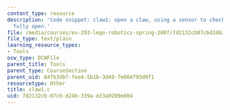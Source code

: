 ```yaml
---
content_type: resource
description: 'Code snippet: claw1: open a claw, using a sensor to check when it''s
  fully open.'
file: /media/courses/es-293-lego-robotics-spring-2007/7d2132cb07cbd24b339ae23a0209e804_claw1.c
file_type: text/plain
learning_resource_types:
- Tools
ocw_type: OCWFile
parent_title: Tools
parent_type: CourseSection
parent_uid: 64fb3db7-fee4-5b1b-3d49-7e084793d0f1
resourcetype: Other
title: claw1.c
uid: 7d2132cb-07cb-d24b-339a-e23a0209e804
---
```

